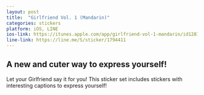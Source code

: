 ```yaml
---
layout: post
title:  "Girlfriend Vol. 1 (Mandarin)"
categories: stickers
platform: iOS, LINE
ios-link: https://itunes.apple.com/app/girlfriend-vol-1-mandarin/id1281338270
line-link: https://line.me/S/sticker/1794411
---
```


## A new and cuter way to express yourself!

Let your Girlfriend say it for you! This sticker set includes stickers with interesting captions to express yourself!

<!--In this pack-->
